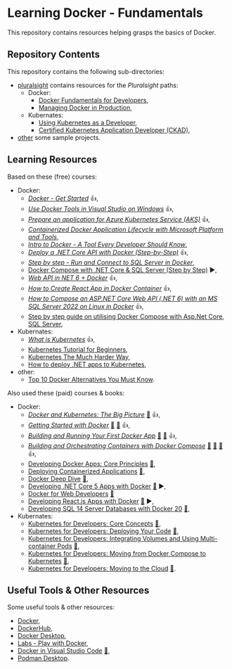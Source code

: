 # Learning Docker - Fundamentals

This repository contains resources helping grasps the basics of Docker.

## Repository Contents

This repository contains the following sub-directories:

- [pluralsight](pluralsight/) contains resources for the _Pluralsight_ paths:
  - Docker:
    - [Docker Fundamentals for Developers](https://app.pluralsight.com/paths/skills/docker-fundamentals-for-developers), 
    - [Managing Docker in Production](https://app.pluralsight.com/paths/skill/managing-docker-in-production),
  - Kubernates:
    - [Using Kubernetes as a Developer](https://app.pluralsight.com/paths/skills/using-kubernetes-as-a-developer),
    - [Certified Kubernetes Application Developer (CKAD)](https://app.pluralsight.com/paths/certificate/certified-kubernetes-application-developer-ckad),
- [other](other/) some sample projects.

## Learning Resources

Based on these (free) courses:

- Docker:
  - _[Docker - Get Started](https://docs.docker.com/get-started/)_ :+1:,
  - _[Use Docker Tools in Visual Studio on Windows](https://learn.microsoft.com/en-us/dotnet/architecture/containerized-lifecycle/design-develop-containerized-apps/visual-studio-tools-for-docker)_ :+1:,
  - _[Prepare an application for Azure Kubernetes Service (AKS)](https://learn.microsoft.com/en-us/azure/aks/tutorial-kubernetes-prepare-app)_ :+1:,
  - _[Containerized Docker Application Lifecycle with Microsoft Platform and Tools](https://learn.microsoft.com/en-us/dotnet/architecture/containerized-lifecycle/)_,
  - _[Intro to Docker - A Tool Every Developer Should Know](https://youtu.be/WcQ3-M4-jik)_,
  - _[Deploy a .NET Core API with Docker (Step-by-Step)](https://youtu.be/f0lMGPB10bM)_ :+1:,
  - _[Step by step - Run and Connect to SQL Server in Docker](https://youtu.be/SJAl3vOX05M)_,
  - [Docker Compose with .NET Core & SQL Server (Step by Step)](https://youtu.be/4V7CwC_4oss) :arrow_forward:,
  - _[Web API in NET 6 + Docker](https://dev.to/berviantoleo/web-api-in-net-6-docker-41d5)_ :+1:,
  - _[How to Create React App in Docker Container](https://frontendguruji.com/blog/how-to-create-react-app-in-docker-container/)_ :+1:,
  - _[How to Compose an ASP.NET Core Web API (.NET 6) with an MS SQL Server 2022 on Linux in Docker](https://blog.christian-schou.dk/dockerize-net-core-web-api-with-ms-sql-server/)_ :+1:,
  - [Step by step guide on utilising Docker Compose with Asp.Net Core, SQL Server](https://youtu.be/zrzdRINyYdM),
- Kubernates:
  - _[What is Kubernetes](https://youtu.be/VnvRFRk_51k)_ :+1:,
  - [Kubernetes Tutorial for Beginners](https://youtu.be/X48VuDVv0do),
  - [Kubernetes The Much Harder Way](https://youtu.be/bpp5tpgU6CE),
  - [How to deploy .NET apps to Kubernetes](https://youtu.be/cNlxPKy_NPA),
- other:
  - [Top 10 Docker Alternatives You Must Know](https://www.knowledgehut.com/blog/devops/docker-alternatives).

Also used these (paid) courses & books:

- Docker:
  - _[Docker and Kubernetes: The Big Picture](https://app.pluralsight.com/library/courses/docker-kubernetes-big-picture/table-of-contents)_ [:file_folder:](https://app.pluralsight.com/library/courses/docker-kubernetes-big-picture/exercise-files) :+1:,
  - _[Getting Started with Docker](https://app.pluralsight.com/library/courses/getting-started-docker/table-of-contents)_ [:file_folder:](https://app.pluralsight.com/library/courses/getting-started-docker/exercise-files) [:file_folder:](https://github.com/nigelpoulton/gsd) :+1:,
  - _[Building and Running Your First Docker App](https://app.pluralsight.com/library/courses/docker-building-running-first-app/table-of-contents)_ [:file_folder:](https://app.pluralsight.com/library/courses/docker-building-running-first-app/exercise-files) [:file_folder:](https://github.com/DanWahlin/NodeExpressMongoDBDockerApp) :+1:,
  - _[Building and Orchestrating Containers with Docker Compose](https://app.pluralsight.com/library/courses/docker-compose-building-orchestrating-containers/table-of-contents)_ [:file_folder:](https://app.pluralsight.com/library/courses/docker-compose-building-orchestrating-containers/exercise-files) [:file_folder:](https://github.com/DanWahlin/NodeExpressMongoDBDockerApp) [:file_folder:](https://github.com/DanWahlin/CodeWithDanDockerServices) :+1:,
  - [Developing Docker Apps: Core Principles](https://app.pluralsight.com/library/courses/docker-apps-developing-core-principles/table-of-contents) [:file_folder:](https://app.pluralsight.com/library/courses/docker-apps-developing-core-principles/exercise-files),
  - [Deploying Containerized Applications](https://app.pluralsight.com/library/courses/deploying-containerized-applications/table-of-contents) [:file_folder:](https://app.pluralsight.com/library/courses/deploying-containerized-applications/exercise-files),
  - [Docker Deep Dive](https://app.pluralsight.com/library/courses/docker-deep-dive-update/table-of-contents) [:file_folder:](https://app.pluralsight.com/library/courses/docker-deep-dive-update/exercise-files),
  - [Developing .NET Core 5 Apps with Docker](https://app.pluralsight.com/library/courses/docker-dot-net-core-apps-developing/table-of-contents) [:file_folder:](https://app.pluralsight.com/library/courses/docker-dot-net-core-apps-developing/exercise-files) :arrow_forward:,
  - [Docker for Web Developers](https://app.pluralsight.com/library/courses/docker-web-development/table-of-contents) [:file_folder:](https://app.pluralsight.com/library/courses/docker-web-developers/exercise-files)
  - [Developing React.js Apps with Docker](https://app.pluralsight.com/library/courses/reactjs-apps-docker-developing/table-of-contents) [:file_folder:](https://app.pluralsight.com/library/courses/reactjs-apps-docker-developing/exercise-files) :arrow_forward:,
  - [Developing SQL 14 Server Databases with Docker 20](https://app.pluralsight.com/library/courses/sql-server-databases-docker-developing/table-of-contents) [:file_folder:](https://app.pluralsight.com/library/courses/sql-server-databases-docker-developing/exercise-files),
- Kubernates:
  - [Kubernetes for Developers: Core Concepts](https://app.pluralsight.com/library/courses/kubernetes-developers-docker-compose-kubernetes/table-of-contents) [:file_folder:](https://app.pluralsight.com/library/courses/kubernetes-developers-core-concepts/exercise-files),
  - [Kubernetes for Developers: Deploying Your Code](https://app.pluralsight.com/library/courses/kubernetes-developers-deploying-code/table-of-contents) [:file_folder:](https://app.pluralsight.com/library/courses/kubernetes-developers-deploying-code/exercise-files),
  - [Kubernetes for Developers: Integrating Volumes and Using Multi-container Pods](https://app.pluralsight.com/library/courses/kubernetes-developers-integrating-volumes-using-multi-container-pods/table-of-contents) [:file_folder:](https://app.pluralsight.com/library/courses/kubernetes-developers-integrating-volumes-using-multi-container-pods/exercise-files),
  - [Kubernetes for Developers: Moving from Docker Compose to Kubernetes](https://app.pluralsight.com/library/courses/kubernetes-developers-docker-compose-kubernetes/table-of-contents) [:file_folder:](https://app.pluralsight.com/library/courses/kubernetes-developers-docker-compose-kubernetes/exercise-files),
  - [Kubernetes for Developers: Moving to the Cloud](https://app.pluralsight.com/library/courses/kubernetes-developers-moving-cloud/table-of-contents) [:file_folder:](https://app.pluralsight.com/library/courses/kubernetes-developers-moving-cloud/exercise-files).

## Useful Tools & Other Resources

Some useful tools & other resources:

- [Docker](https://www.docker.com/),
- [DockerHub](https://hub.docker.com/),
- [Docker Desktop](https://www.docker.com/products/docker-desktop/),
- [Labs - Play with Docker](https://labs.play-with-docker.com/),
- [Docker in Visual Studio Code](https://code.visualstudio.com/docs/containers/overview) [:file_folder:](https://marketplace.visualstudio.com/items?itemName=ms-azuretools.vscode-docker),
- [Podman Desktop](https://podman-desktop.io/).
